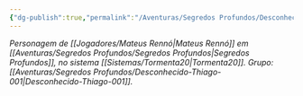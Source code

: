 ```yaml
---
{"dg-publish":true,"permalink":"/Aventuras/Segredos Profundos/Desconhecido-Rennó-001/","created":"2025-10-14T10:31:48.685-03:00"}
---
```


*Personagem de [[Jogadores/Mateus Rennó\|Mateus Rennó]] em [[Aventuras/Segredos Profundos/Segredos Profundos\|Segredos Profundos]], no sistema [[Sistemas/Tormenta20\|Tormenta20]].*
*Grupo: [[Aventuras/Segredos Profundos/Desconhecido-Thiago-001\|Desconhecido-Thiago-001]].*